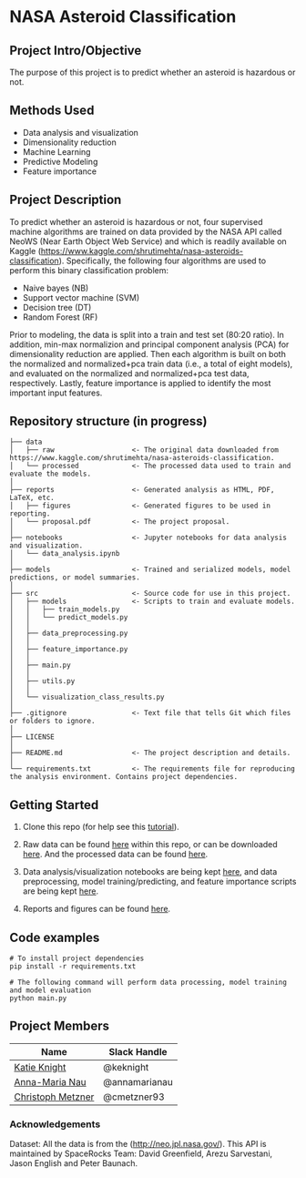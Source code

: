 # NASA Asteroid Classification

## Project Intro/Objective
The purpose of this project is to predict whether an asteroid is hazardous or not.

## Methods Used
* Data analysis and visualization
* Dimensionality reduction
* Machine Learning
* Predictive Modeling
* Feature importance

## Project Description
To predict whether an asteroid is hazardous or not, four supervised machine algorithms are trained on data provided by the NASA API called NeoWS (Near Earth Object Web Service) and which is readily available on Kaggle (https://www.kaggle.com/shrutimehta/nasa-asteroids-classification). Specifically, the following four algorithms are used to perform this binary classification problem:
- Naive bayes (NB)
- Support vector machine (SVM)
- Decision tree (DT)
- Random Forest (RF)

Prior to modeling, the data is split into a train and test set (80:20 ratio). In addition, min-max normalizion and principal component analysis (PCA) for dimensionality reduction are applied. Then each algorithm is built on both the normalized and normalized+pca train data (i.e., a total of eight models), and evaluated on the normalized and normalized+pca test data, respectively. Lastly, feature importance is applied to identify the most important input features.

## Repository structure (in progress)
```
├── data
│   ├── raw                   <- The original data downloaded from https://www.kaggle.com/shrutimehta/nasa-asteroids-classification.
│   └── processed             <- The processed data used to train and evaluate the models.
│
├── reports                   <- Generated analysis as HTML, PDF, LaTeX, etc.
│   ├── figures               <- Generated figures to be used in reporting.
│   └── proposal.pdf          <- The project proposal.
│
├── notebooks                 <- Jupyter notebooks for data analysis and visualization.
│   └── data_analysis.ipynb
│
├── models                    <- Trained and serialized models, model predictions, or model summaries.
│
├── src                       <- Source code for use in this project.
│   ├── models                <- Scripts to train and evaluate models.
│   │   ├── train_models.py
│   │   └── predict_models.py
│   │
│   ├── data_preprocessing.py
│   │
│   ├── feature_importance.py
│   │
│   ├── main.py
│   │
│   ├── utils.py
│   │
│   └── visualization_class_results.py
│ 
├── .gitignore                <- Text file that tells Git which files or folders to ignore.
│  
├── LICENSE         
│  
├── README.md                 <- The project description and details.
│  
└── requirements.txt          <- The requirements file for reproducing the analysis environment. Contains project dependencies.
```

## Getting Started
1. Clone this repo (for help see this [tutorial](https://help.github.com/articles/cloning-a-repository/)).

2. Raw data can be found [here](https://github.com/keknight/DSE_511_project3/tree/main/data/raw) within this repo, or can be downloaded [here](https://towardsdatascience.com/nasa-asteroid-classification-6949bda3b1da). And the processed data can be found [here](https://github.com/keknight/DSE_511_project3/tree/main/data/processed). 

4. Data analysis/visualization notebooks are being kept [here](https://github.com/keknight/DSE_511_project3/tree/main/notebooks), and data preprocessing, model training/predicting, and feature importance scripts are being kept [here](https://github.com/keknight/DSE_511_project3/tree/main/src). 

5. Reports and figures can be found [here](https://github.com/keknight/DSE_511_project3/tree/main/reports).

## Code examples
```
# To install project dependencies
pip install -r requirements.txt

# The following command will perform data processing, model training and model evaluation
python main.py
```

## Project Members

|Name     |  Slack Handle   | 
|---------|-----------------|
|[Katie Knight](https://github.com/keknight) |     @keknight    |
|[Anna-Maria Nau](https://github.com/annamarianau)| @annamarianau        |
|[Christoph Metzner](https://github.com/cmetzner93) |     @cmetzner93    |

### Acknowledgements

Dataset: All the data is from the (http://neo.jpl.nasa.gov/). This API is maintained by SpaceRocks Team: David Greenfield, Arezu Sarvestani, Jason English and Peter Baunach.
